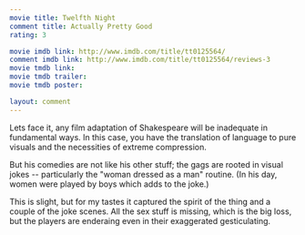```yaml
---
movie title: Twelfth Night
comment title: Actually Pretty Good
rating: 3

movie imdb link: http://www.imdb.com/title/tt0125564/
comment imdb link: http://www.imdb.com/title/tt0125564/reviews-3
movie tmdb link: 
movie tmdb trailer: 
movie tmdb poster: 

layout: comment
---
```


Lets face it, any film adaptation of Shakespeare will be inadequate in fundamental ways. In this case, you have the translation of language to pure visuals and the necessities of extreme compression.

But his comedies are not like his other stuff; the gags are rooted in visual jokes -- particularly the "woman dressed as a man" routine. (In his day, women were played by boys which adds to the joke.)

This is slight, but for my tastes it captured the spirit of the thing and a couple of the joke scenes. All the sex stuff is missing, which is the big loss, but the players are enderaing even in their exaggerated gesticulating.